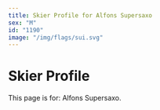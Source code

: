 ```yaml
---
title: Skier Profile for Alfons Supersaxo
sex: "M"
id: "1190"
image: "/img/flags/sui.svg" 
---
```


# Skier Profile

This page is for: Alfons Supersaxo.
    